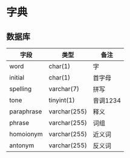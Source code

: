 # 字典

## 数据库

字段|类型|备注
-|-|-
word|char(1)|字
initial|char(1)|首字母
spelling|varchar(7)|拼写
tone|tinyint(1)|音调1234
paraphrase|varchar(255)|释义
phrase|varchar(255)|词组
homoionym|varchar(255)|近义词
antonym|varchar(255)|反义词

